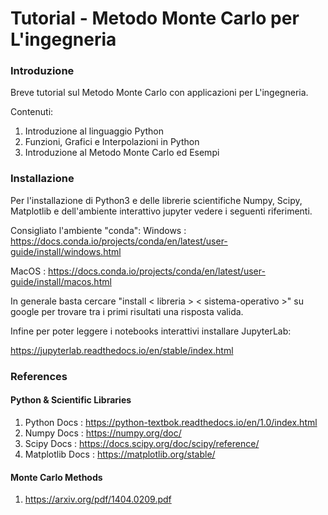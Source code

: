 # Tutorial - Metodo Monte Carlo per L'ingegneria

### Introduzione

Breve tutorial sul Metodo Monte Carlo con applicazioni per L'ingegneria.

Contenuti:

1. Introduzione al linguaggio Python
2. Funzioni, Grafici e Interpolazioni in Python
3. Introduzione al Metodo Monte Carlo ed Esempi

### Installazione

Per l'installazione di Python3 e delle librerie scientifiche Numpy, Scipy, Matplotlib e dell'ambiente interattivo jupyter
vedere i seguenti riferimenti.

Consigliato l'ambiente "conda":
Windows : https://docs.conda.io/projects/conda/en/latest/user-guide/install/windows.html

MacOS   : https://docs.conda.io/projects/conda/en/latest/user-guide/install/macos.html

In generale basta cercare "install < libreria > < sistema-operativo >" su 
google per trovare tra i primi risultati una risposta valida.

Infine per poter leggere i notebooks interattivi installare JupyterLab:

https://jupyterlab.readthedocs.io/en/stable/index.html

### References

#### Python & Scientific Libraries

1. Python Docs : https://python-textbok.readthedocs.io/en/1.0/index.html
2. Numpy Docs : https://numpy.org/doc/
3. Scipy Docs : https://docs.scipy.org/doc/scipy/reference/
4. Matplotlib Docs : https://matplotlib.org/stable/

#### Monte Carlo Methods

1. https://arxiv.org/pdf/1404.0209.pdf
